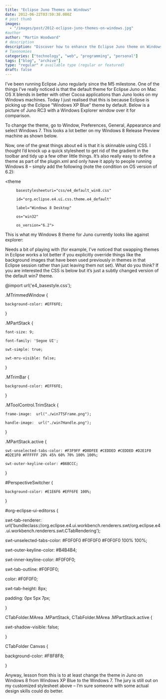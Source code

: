 ```yaml
---
title: "Eclipse Juno Themes on Windows"
date: 2012-06-22T03:59:38.000Z
# post thumb
images:
  - "/images/post/2012-eclipse-juno-themes-on-windows.jpg"
#author
author: "Martin Woodward"
# description
description: "Discover how to enhance the Eclipse Juno theme on Windows by switching to Windows 7 for a sleeker, more integrated look."
# Taxonomies
categories: ["technology", "web", "programming", "personal"]
tags: ["blog", "archive"]
type: "regular" # available type (regular or featured)
draft: false
---
```

I’ve been running Eclipse Juno regularly since the M5 milestone.  One of the things I’ve really noticed is that the default theme for Eclipse Juno on Mac OS X blends in better with other Cocoa applications than Juno looks on my Windows machines. Today I just realised that this is because Eclipse is picking up the Eclipse “Windows XP Blue” theme by default. Below is a picture of Juno RC3 with a Windows Explorer window over it for comparison.  

[](http://www.woodwardweb.com/Windows-Live-Writer/Eclipse-Juno-Themes-on-Windows-8_2A06/e4_winxpblue_2.png)  

To change the theme, go to Window, Preferences, General, Appearance and select Windows 7.  This looks a lot better on my Windows 8 Release Preview machine as shown below.  

[](http://www.woodwardweb.com/Windows-Live-Writer/Eclipse-Juno-Themes-on-Windows-8_2A06/e4_win7_2.png)  

Now, one of the great things about e4 is that it is skinnable using CSS.  I thought I’d knock up a quick stylesheet to get rid of the gradient in the toolbar and tidy up a few other little things.  It’s also really easy to define a theme as part of the plugin.xml and only have it apply to people running Windows 8 – simply add the following (note the condition on OS version of 6.2):     

<extension
   point="org.eclipse.e4.ui.css.swt.theme">
  
   <theme

         basestylesheeturi="css/e4_default_win8.css"

         id="org.eclipse.e4.ui.css.theme.e4_default"

         label="Windows 8 Desktop"

         os="win32"

         os_version="6.2">

   </theme>

</extension>

This is what my Windows 8 theme for Juno currently looks like against explorer:

[](http://www.woodwardweb.com/Windows-Live-Writer/Eclipse-Juno-Themes-on-Windows-8_2A06/image_2.png)

Needs a bit of playing with (for example, I’ve noticed that swapping themes in Eclipse works a lot better if you explicitly override things like the background images that have been used previously in themes in that Eclipse session rather than just leaving them not set).  What do you think?  If you are interested the CSS is below but it’s just a subtly changed version of the default win7 theme.

@import url('e4_basestyle.css');

.MTrimmedWindow { 

    background-color: #EFF6FE; 

}

.MPartStack {

    font-size: 9;

    font-family: 'Segoe UI';

    swt-simple: true;

    swt-mru-visible: false;

}

.MTrimBar {

    background-color: #EFF6FE; 

}

.MToolControl.TrimStack {

    frame-image:  url("./win7TSFrame.png");

    handle-image:  url("./win7Handle.png");

}

.MPartStack.active {

    swt-unselected-tabs-color: #F3F9FF #D0DFEE #CEDDED #CEDDED #D2E1F0 #D2E1F0 #FFFFFF 20% 45% 60% 70% 100% 100%;

    swt-outer-keyline-color: #B6BCCC;

}

#PerspectiveSwitcher  {

    background-color: #E1E6F6 #EFF6FE 100%;

}

#org-eclipse-ui-editorss {

   swt-tab-renderer: url('bundleclass://org.eclipse.e4.ui.workbench.renderers.swt/org.eclipse.e4.ui.workbench.renderers.swt.CTabRendering');

   swt-unselected-tabs-color: #F0F0F0 #F0F0F0 #F0F0F0 100% 100%;

   swt-outer-keyline-color: #B4B4B4;

   swt-inner-keyline-color: #F0F0F0;

   swt-tab-outline: #F0F0F0;

   color: #F0F0F0;

   swt-tab-height: 8px;

   padding: 0px 5px 7px;

}

CTabFolder.MArea .MPartStack, CTabFolder.MArea .MPartStack.active {

   swt-shadow-visible: false;

}

CTabFolder Canvas {

  background-color: #F8F8F8;

}

Anyway, lesson from this is to at least change the theme in Juno on Windows 8 from Windows XP Blue to the Windows 7. The jury is still out on my customized stylesheet above – I’m sure someone with some actual design skills could do better.